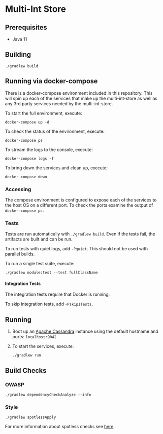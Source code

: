 # Multi-Int Store

## Prerequisites
* Java 11

## Building
```
./gradlew build
```

## Running via docker-compose
There is a docker-compose environment included in this repository.
This will spin up each of the services that make up the multi-int-store as well as any 3rd party services needed by the multi-int-store.

To start the full environment, execute:
```
docker-compose up -d
```

To check the status of the environment, execute:
```
docker-compose ps
```

To stream the logs to the console, execute:
```
docker-compose logs -f
```

To bring down the services and clean up, execute:
```
docker-compose down
```

### Accessing

The compose environment is configured to expose each of the services to the host OS on a different port. To check the ports examine the output of `docker-compose ps`.

### Tests
Tests are run automatically with `./gradlew build`. Even if the tests fail, the artifacts are built and can be run.

To run tests with quiet logs, add `-Pquiet`. This should not be used with parallel builds.

To run a single test suite, execute:
```
./gradlew module:test --test fullClassName
```

#### Integration Tests
The integration tests require that Docker is running.

To skip integration tests, add `-PskipITests`.

## Running
1. Boot up an [Apache Cassandra](https://cassandra.apache.org/) instance using the default hostname and ports: `localhost:9042`.

2. To start the services, execute:
	```
	./gradlew run
	```

## Build Checks
### OWASP
```
./gradlew dependencyCheckAnalyze --info
```

### Style
```
./gradlew spotlessApply
```

For more information about spotless checks see [here](https://github.com/diffplug/spotless/tree/master/plugin-gradle#custom-rules).
